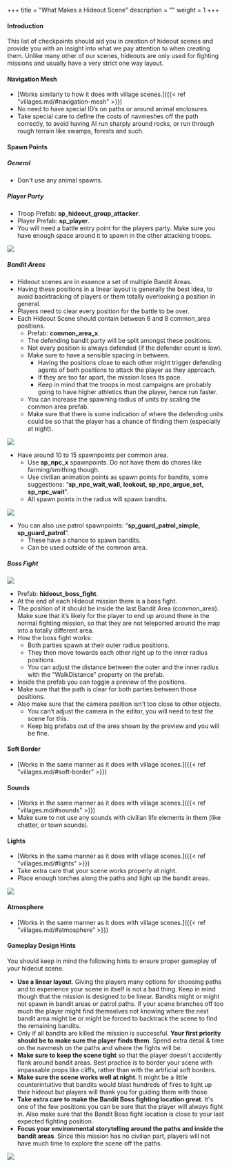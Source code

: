 +++
title = "What Makes a Hideout Scene"
description = ""
weight = 1
+++

#### Introduction
This list of checkpoints should aid you in creation of hideout scenes and provide you with an insight into what we pay attention to when creating them. Unlike many other of our scenes, hideouts are only used for fighting missions and usually have a very strict one way layout.

#### Navigation Mesh
* [Works similarly to how it does with village scenes.]({{< ref "villages.md/#navigation-mesh" >}})
* No need to have special ID’s on paths or around animal enclosures.
* Take special care to define the costs of navmeshes off the path correctly, to avoid having AI run sharply around rocks, or run through rough terrain like swamps, forests and such.

#### Spawn Points
##### General
* Don't use any animal spawns.

##### Player Party
* Troop Prefab: **sp_hideout_group_attacker**.
* Player Prefab: **sp_player**.
* You will need a battle entry point for the players party. Make sure you have enough space around it to spawn in the other attacking troops.

![](/img/hideout_scenes/hideout_scenes_1.png)

##### Bandit Areas
* Hideout scenes are in essence a set of multiple Bandit Areas.
* Having these positions in a linear layout is generally the best idea, to avoid backtracking of players or them totally overlooking a position in general.
* Players need to clear every position for the battle to be over.
* Each Hideout Scene should contain between 6 and 8 common_area positions.
	* Prefab: **common_area_x**.
	* The defending bandit party will be split amongst these positions.
	* Not every position is always defended (if the defender count is low).
	* Make sure to have a sensible spacing in between.
		* Having the positions close to each other might trigger defending agents of both positions to attack the player as they approach.
		* If they are too far apart, the mission loses its pace.
		* Keep in mind that the troops in most campaigns are probably going to have higher athletics than the player, hence run faster.
	* You can increase the spawning radius of units by scaling the common area prefab.
	* Make sure that there is some indication of where the defending units could be so that the player has a chance of finding them (especially at night).

![](/img/hideout_scenes/hideout_scenes_2.png)

* Have around 10 to 15 spawnpoints per common area.
	* Use **sp_npc_x** spawnpoints. Do not have them do chores like farming/smithing though.
	* Use civilian animation points as spawn points for bandits, some suggestions: “**sp_npc_wait_wall, lookout, sp_npc_argue_set, sp_npc_wait**”.
	* All spawn points in the radius will spawn bandits.

![](/img/hideout_scenes/hideout_scenes_3.png)

* You can also use patrol spawnpoints: “**sp_guard_patrol_simple, sp_guard_patrol**”.
	* These have a chance to spawn bandits.
	* Can be used outside of the common area.

##### Boss Fight

![](/img/hideout_scenes/hideout_scenes_4.png)

* Prefab: **hideout_boss_fight**.
* At the end of each Hideout mission there is a boss fight.
* The position of it should be inside the last Bandit Area (common_area). Make sure that it’s likely for the player to end up around there in the normal fighting mission, so that they are not teleported around the map into a totally different area.
* How the boss fight works:
	* Both parties spawn at their outer radius positions.
	* They then move towards each other right up to the inner radius positions.
	* You can adjust the distance between the outer and the inner radius with the "WalkDistance" property on the prefab.
* Inside the prefab you can toggle a preview of the positions.
* Make sure that the path is clear for both parties between those positions.
* Also make sure that the camera position isn't too close to other objects.
	* You can’t adjust the camera in the editor, you will need to test the scene for this.
	* Keep big prefabs out of the area shown by the preview and you will be fine.

#### Soft Border
* [Works in the same manner as it does with village scenes.]({{< ref "villages.md/#soft-border" >}})

#### Sounds
* [Works in the same manner as it does with village scenes.]({{< ref "villages.md/#sounds" >}})
* Make sure to not use any sounds with civilian life elements in them (like chatter, or town sounds).

#### Lights
* [Works in the same manner as it does with village scenes.]({{< ref "villages.md/#lights" >}})
* Take extra care that your scene works properly at night.
* Place enough torches along the paths and light up the bandit areas.

![](/img/hideout_scenes/hideout_scenes_5.png)

#### Atmosphere
* [Works in the same manner as it does with village scenes.]({{< ref "villages.md/#atmosphere" >}})

#### Gameplay Design Hints
You should keep in mind the following hints to ensure proper gameplay of your hideout scene.

* **Use a linear layout**. Giving the players many options for choosing paths and to experience your scene in itself is not a bad thing. Keep in mind though that the mission is designed to be linear. Bandits might or might not spawn in bandit areas or patrol paths. If your scene branches off too much the player might find themselves not knowing where the next bandit area might be or might be forced to backtrack the scene to find the remaining bandits.
* Only if all bandits are killed the mission is successful. **Your first priority should be to make sure the player finds them**. Spend extra detail & time on the navmesh on the paths and where the fights will be.
* **Make sure to keep the scene tight** so that the player doesn't accidently flank around bandit areas. Best practice is to border your scene with impassable props like cliffs, rather than with the artificial soft borders.
* **Make sure the scene works well at night**. It might be a little counterintuitive that bandits would blast hundreds of fires to light up their hideout but players will thank you for guiding them with those.
* **Take extra care to make the Bandit Boss fighting location great**. It's one of the few positions you can be sure that the player will always fight in. Also make sure that the Bandit Boss fight location is close to your last expected fighting position.
* **Focus your environmental storytelling around the paths and inside the bandit areas**. Since this mission has no civilian part, players will not have much time to explore the scene off the paths.

![](/img/hideout_scenes/hideout_scenes_6.png)